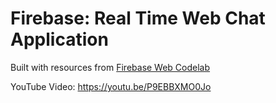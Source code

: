 # Firebase: Real Time Web Chat Application

Built with resources from [Firebase Web Codelab](https://codelabs.developers.google.com/codelabs/firebase-web/#9)

YouTube Video: https://youtu.be/P9EBBXMO0Jo
